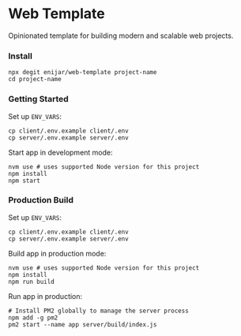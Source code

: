 # Web Template

Opinionated template for building modern and scalable web projects.

### Install

```shell
npx degit enijar/web-template project-name
cd project-name
```

### Getting Started

Set up `ENV_VARS`:

```shell
cp client/.env.example client/.env
cp server/.env.example server/.env
```

Start app in development mode:

```shell
nvm use # uses supported Node version for this project
npm install
npm start
```

### Production Build

Set up `ENV_VARS`:

```shell
cp client/.env.example client/.env
cp server/.env.example server/.env
```

Build app in production mode:

```shell
nvm use # uses supported Node version for this project
npm install
npm run build
```

Run app in production:

```shell
# Install PM2 globally to manage the server process
npm add -g pm2
pm2 start --name app server/build/index.js
```
